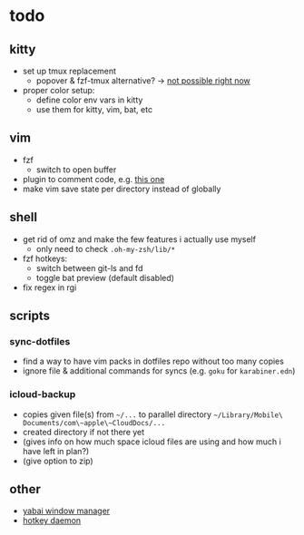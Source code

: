 # todo

## kitty

- set up tmux replacement
  - popover & fzf-tmux alternative? -> [not possible right
    now](https://github.com/kovidgoyal/kitty/discussions/4018)
- proper color setup:
  - define color env vars in kitty
  - use them for kitty, vim, bat, etc

## vim

- fzf
  - switch to open buffer
- plugin to comment code, e.g. [this
  one](https://github.com/tomtom/tcomment_vim)
- make vim save state per directory instead of globally

## shell

- get rid of omz and make the few features i actually use myself
  - only need to check `.oh-my-zsh/lib/*`
- fzf hotkeys:
  - switch between git-ls and fd
  - toggle bat preview (default disabled)
- fix regex in rgi

## scripts

### sync-dotfiles

- find a way to have vim packs in dotfiles repo without too many copies
- ignore file & additional commands for syncs (e.g. `goku` for `karabiner.edn`)

### icloud-backup

- copies given file(s) from `~/...` to parallel directory `~/Library/Mobile\
  Documents/com\~apple\~CloudDocs/...`
- created directory if not there yet
- (gives info on how much space icloud files are using and how much i have left
  in plan?)
- (give option to zip)

## other

- [yabai window manager](https://github.com/koekeishiya/yabai)
- [hotkey daemon](https://github.com/koekeishiya/skhd)
